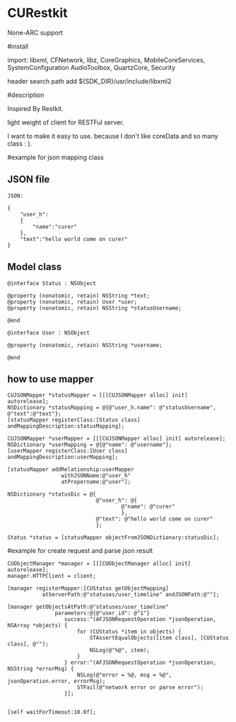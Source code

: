CURestkit
=========

None-ARC support

#install

import:
libxml, CFNetwork, libz, CoreGraphics, MobileCoreServices, SystemConfiguration
AudioToolbox, QuartzCore, Security

header search path add ${SDK_DIR}/usr/include/libxml2

#description

Inspired By Restkit.

light weight of client for RESTFul server. 

I want to make it easy to use. because I don't like coreData and so many class : ). 

#example for json mapping class

## JSON file

	JSON:

	{
		"user_h":
		{
			"name":"curer"
		},
		"text":"hello world come on curer"
	}

## Model class 

	@interface Status : NSObject

	@property (nonatomic, retain) NSString *text;
	@property (nonatomic, retain) User *user;
	@property (nonatomic, retain) NSString *statusUsername;

	@end

	@interface User : NSObject

	@property (nonatomic, retain) NSString *username;

	@end

## how to use mapper 

	CUJSONMapper *statusMapper = [[[CUJSONMapper alloc] init] autorelease];
    NSDictionary *statusMapping = @{@"user_h.name": @"statusUsername", @"text":@"text"};
    [statusMapper registerClass:[Status class] andMappingDescription:statusMapping];
    
    CUJSONMapper *userMapper = [[[CUJSONMapper alloc] init] autorelease];
    NSDictionary *userMapping = @{@"name": @"username"};
    [userMapper registerClass:[User class] andMappingDescription:userMapping];
    
    [statusMapper addRelationship:userMapper
                     withJSONName:@"user_h"
                     atPropername:@"user"];
    
    NSDictionary *statusDic = @{
                                @"user_h": @{
                                        @"name": @"curer"
                                        },
                                @"text": @"hello world come on curer"
                                };
    
    Status *status = [statusMapper objectFromJSONDictionary:statusDic];



#example for create request and parse json result

	CUObjectManager *manager = [[[CUObjectManager alloc] init] autorelease];
    manager.HTTPClient = client;
    
    [manager registerMapper:[CUStatus getObjectMapping]
               atServerPath:@"statuses/user_timeline" andJSONPath:@""];
    
    [manager getObjectsAtPath:@"statuses/user_timeline"
                   parameters:@{@"user_id": @"1"}
                      success:^(AFJSONRequestOperation *jsonOperation, NSArray *objects) {
                          for (CUStatus *item in objects) {
                              STAssertEqualObjects([item class], [CUStatus class], @"");
                              NSLog(@"%@", item);
                          }
                      } error:^(AFJSONRequestOperation *jsonOperation, NSString *errorMsg) {
                          NSLog(@"error = %@, msg = %@", jsonOperation.error, errorMsg);
                          STFail(@"network error or parse error");
                      }];
    
    
    [self waitForTimeout:10.0f];
